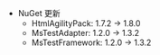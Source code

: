 * NuGet 更新
    * HtmlAgilityPack: 1.7.2 -> 1.8.0
    * MsTestAdapter: 1.2.0 -> 1.3.2
    * MsTestFramework: 1.2.0 -> 1.3.2
